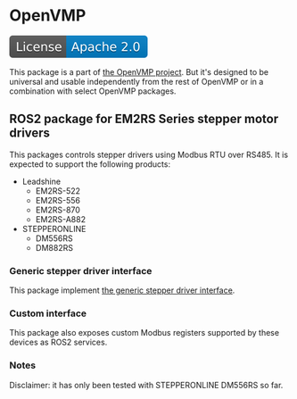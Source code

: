 # OpenVMP

[![License](./license.svg)](./LICENSE.txt)

This package is a part of [the OpenVMP project](https://github.com/openvmp/openvmp).
But it's designed to be universal and usable independently from the rest of OpenVMP or in a combination with select OpenVMP packages.

## ROS2 package for EM2RS Series stepper motor drivers

This packages controls stepper drivers using Modbus RTU over RS485. It is expected to support the following products:

  - Leadshine
    - EM2RS-522
    - EM2RS-556
    - EM2RS-870
    - EM2RS-A882
  - STEPPERONLINE
    - DM556RS
    - DM882RS
    

 ### Generic stepper driver interface

 This package implement [the generic stepper driver interface](https://github.com/openvmp/stepper_driver/).

 ### Custom interface

 This package also exposes custom Modbus registers supported by these devices as ROS2 services.


 ### Notes

Disclaimer: it has only been tested with STEPPERONLINE DM556RS so far.

